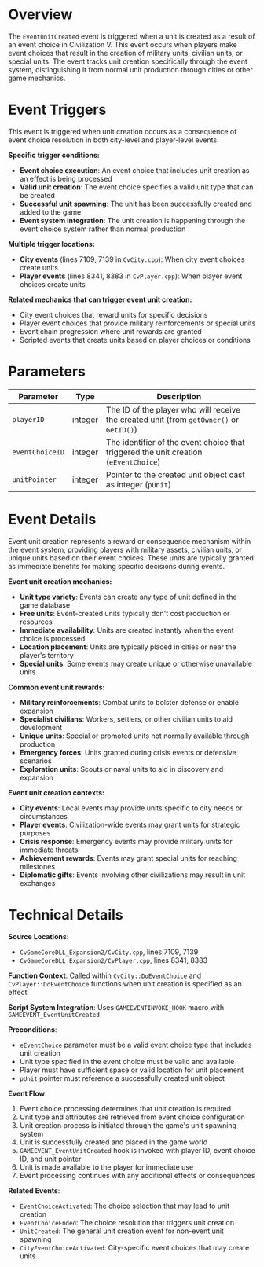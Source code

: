 # Overview

The `EventUnitCreated` event is triggered when a unit is created as a result of an event choice in Civilization V. This event occurs when players make event choices that result in the creation of military units, civilian units, or special units. The event tracks unit creation specifically through the event system, distinguishing it from normal unit production through cities or other game mechanics.

# Event Triggers

This event is triggered when unit creation occurs as a consequence of event choice resolution in both city-level and player-level events.

**Specific trigger conditions:**
- **Event choice execution**: An event choice that includes unit creation as an effect is being processed
- **Valid unit creation**: The event choice specifies a valid unit type that can be created
- **Successful unit spawning**: The unit has been successfully created and added to the game
- **Event system integration**: The unit creation is happening through the event choice system rather than normal production

**Multiple trigger locations:**
- **City events** (lines 7109, 7139 in `CvCity.cpp`): When city event choices create units
- **Player events** (lines 8341, 8383 in `CvPlayer.cpp`): When player event choices create units

**Related mechanics that can trigger event unit creation:**
- City event choices that reward units for specific decisions
- Player event choices that provide military reinforcements or special units
- Event chain progression where unit rewards are granted
- Scripted events that create units based on player choices or conditions

# Parameters

| Parameter | Type | Description |
|-----------|------|-------------|
| `playerID` | integer | The ID of the player who will receive the created unit (from `getOwner()` or `GetID()`) |
| `eventChoiceID` | integer | The identifier of the event choice that triggered the unit creation (`eEventChoice`) |
| `unitPointer` | integer | Pointer to the created unit object cast as integer (`pUnit`) |

# Event Details

Event unit creation represents a reward or consequence mechanism within the event system, providing players with military assets, civilian units, or unique units based on their event choices. These units are typically granted as immediate benefits for making specific decisions during events.

**Event unit creation mechanics:**
- **Unit type variety**: Events can create any type of unit defined in the game database
- **Free units**: Event-created units typically don't cost production or resources
- **Immediate availability**: Units are created instantly when the event choice is processed
- **Location placement**: Units are typically placed in cities or near the player's territory
- **Special units**: Some events may create unique or otherwise unavailable units

**Common event unit rewards:**
- **Military reinforcements**: Combat units to bolster defense or enable expansion
- **Specialist civilians**: Workers, settlers, or other civilian units to aid development
- **Unique units**: Special or promoted units not normally available through production
- **Emergency forces**: Units granted during crisis events or defensive scenarios
- **Exploration units**: Scouts or naval units to aid in discovery and expansion

**Event unit creation contexts:**
- **City events**: Local events may provide units specific to city needs or circumstances
- **Player events**: Civilization-wide events may grant units for strategic purposes
- **Crisis response**: Emergency events may provide military units for immediate threats
- **Achievement rewards**: Events may grant special units for reaching milestones
- **Diplomatic gifts**: Events involving other civilizations may result in unit exchanges

# Technical Details

**Source Locations**: 
- `CvGameCoreDLL_Expansion2/CvCity.cpp`, lines 7109, 7139
- `CvGameCoreDLL_Expansion2/CvPlayer.cpp`, lines 8341, 8383

**Function Context**: Called within `CvCity::DoEventChoice` and `CvPlayer::DoEventChoice` functions when unit creation is specified as an effect

**Script System Integration**: Uses `GAMEEVENTINVOKE_HOOK` macro with `GAMEEVENT_EventUnitCreated`

**Preconditions**:
- `eEventChoice` parameter must be a valid event choice type that includes unit creation
- Unit type specified in the event choice must be valid and available
- Player must have sufficient space or valid location for unit placement
- `pUnit` pointer must reference a successfully created unit object

**Event Flow**:
1. Event choice processing determines that unit creation is required
2. Unit type and attributes are retrieved from event choice configuration
3. Unit creation process is initiated through the game's unit spawning system
4. Unit is successfully created and placed in the game world
5. `GAMEEVENT_EventUnitCreated` hook is invoked with player ID, event choice ID, and unit pointer
6. Unit is made available to the player for immediate use
7. Event processing continues with any additional effects or consequences

**Related Events**:
- `EventChoiceActivated`: The choice selection that may lead to unit creation
- `EventChoiceEnded`: The choice resolution that triggers unit creation
- `UnitCreated`: The general unit creation event for non-event unit spawning
- `CityEventChoiceActivated`: City-specific event choices that may create units